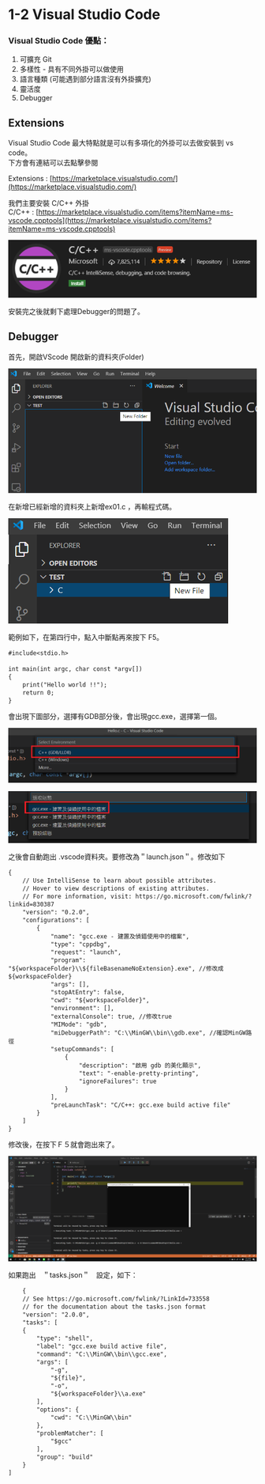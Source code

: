 # 1-2 Visual Studio Code

### Visual Studio Code 優點：

1. 可擴充 Git  
2. 多樣性 - 具有不同外掛可以做使用  
3. 語言種類 \(可能遇到部分語言沒有外掛擴充\)  
4. 靈活度  
5. Debugger

## Extensions 

Visual Studio Code 最大特點就是可以有多項化的外掛可以去做安裝到 vs code。  
下方會有連結可以去點擊參閱

Extensions : [https://marketplace.visualstudio.com/](https://marketplace.visualstudio.com/)

我們主要安裝 C/C++ 外掛   
C/C++ : [https://marketplace.visualstudio.com/items?itemName=ms-vscode.cpptools](https://marketplace.visualstudio.com/items?itemName=ms-vscode.cpptools)

![](../.gitbook/assets/image%20%281%29.png)

安裝完之後就剩下處理Debugger的問題了。

## Debugger

首先，開啟VScode 開啟新的資料夾\(Folder\)

![](../.gitbook/assets/image%20%282%29.png)



在新增已經新增的資料夾上新增ex01.c ，再輸程式碼。

![](../.gitbook/assets/image%20%283%29.png)

範例如下，在第四行中，點入中斷點再來按下 F5。

```text
#include<stdio.h>

int main(int argc, char const *argv[])
{
    print("Hello world !!");
    return 0;
}
```

會出現下圖部分，選擇有GDB部分後，會出現gcc.exe，選擇第一個。

![&#xFF11;&#xFF0E;&#x8A2D;&#x5B9A;&#xFF0D;&#xFF26;&#xFF15;&#x5F8C;&#x9078;&#x64C7;&#x7B2C;&#x4E00;&#x500B;&#x9078;&#x9805;](../.gitbook/assets/image%20%285%29.png)

![&#xFF12;&#xFF0E;&#x8A2D;&#x5B9A;&#xFF0D;&#x9078;&#x64C7;&#x7B2C;&#x4E00;&#x500B;&#x9078;&#x9805;](../.gitbook/assets/image%20%286%29.png)

之後會自動跑出 .vscode資料夾。要修改為＂launch.json＂。修改如下

```text
{
    // Use IntelliSense to learn about possible attributes.
    // Hover to view descriptions of existing attributes.
    // For more information, visit: https://go.microsoft.com/fwlink/?linkid=830387
    "version": "0.2.0",
    "configurations": [
        {
            "name": "gcc.exe - 建置及偵錯使用中的檔案",
            "type": "cppdbg",
            "request": "launch",
            "program": "${workspaceFolder}\\${fileBasenameNoExtension}.exe", //修改成${workspaceFolder}
            "args": [],
            "stopAtEntry": false,
            "cwd": "${workspaceFolder}",
            "environment": [],
            "externalConsole": true, //修改true
            "MIMode": "gdb",
            "miDebuggerPath": "C:\\MinGW\\bin\\gdb.exe", //確認MinGW路徑
            "setupCommands": [
                {
                    "description": "啟用 gdb 的美化顯示",
                    "text": "-enable-pretty-printing",
                    "ignoreFailures": true
                }
            ],
            "preLaunchTask": "C/C++: gcc.exe build active file"
        }
    ]
}
```

修改後，在按下Ｆ５就會跑出來了。

![](../.gitbook/assets/image%20%287%29.png)

如果跑出　＂tasks.json＂　設定，如下：

```text
    {
    // See https://go.microsoft.com/fwlink/?LinkId=733558 
    // for the documentation about the tasks.json format
    "version": "2.0.0",
    "tasks": [
    {
        "type": "shell",
        "label": "gcc.exe build active file",
        "command": "C:\\MinGW\\bin\\gcc.exe",
        "args": [
            "-g",
            "${file}",
            "-o",
            "${workspaceFolder}\\a.exe"
        ],
        "options": {
            "cwd": "C:\\MinGW\\bin"
        },
        "problemMatcher": [
            "$gcc"
        ],
        "group": "build"
    }
]
```



